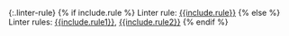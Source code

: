 {:.linter-rule}
{% if include.rule %}
Linter rule: [{{include.rule}}](/tools/linter-rules/{{include.rule}})
{% else %}
Linter rules: [{{include.rule1}}](/tools/linter-rules/{{include.rule1}}), [{{include.rule2}}](/tools/linter-rules/{{include.rule2}})
{% endif %}

